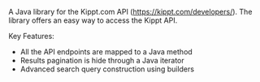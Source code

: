 A Java library for the Kippt.com API (https://kippt.com/developers/). The library offers an easy way to access the Kippt API.

Key Features:

- All the API endpoints are mapped to a Java method
- Results pagination is hide through a Java iterator
- Advanced search query construction using builders
